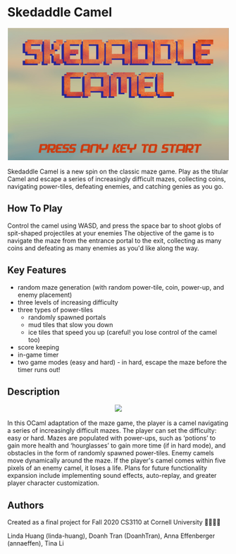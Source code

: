 # Skedaddle Camel

<p align="center">
<img src="./assets/camel_banner.png" height='300'/>
</p>

Skedaddle Camel is a new spin on the classic maze game. Play as the titular Camel and escape a series of increasingly difficult mazes, collecting coins, navigating power-tiles, defeating enemies, and catching genies as you go.

## How To Play
Control the camel using WASD, and press the space bar to shoot globs of spit-shaped projectiles at your enemies
The objective of the game is to navigate the maze from the entrance portal to the exit, collecting as many coins and defeating as many enemies as you'd like along the way.

## Key Features
* random maze generation (with random power-tile, coin, power-up, and enemy placement)
* three levels of increasing difficulty
* three types of power-tiles 
  * randomly spawned portals
  * mud tiles that slow you down
  * ice tiles that speed you up (careful! you lose control of the camel too)
* score keeping
* in-game timer
* two game modes (easy and hard) - in hard, escape the maze before the timer runs out!

## Description

<p align="center">
<img src="./assets/gameplay.gif" width='405'/>
</p>

In this OCaml adaptation of the maze game, the player is a camel navigating a series of increasingly difficult mazes. The player can set the difficulty: easy or hard. Mazes are populated with power-ups, such as ‘potions’ to gain more health and ‘hourglasses’ to gain more time (if in hard mode), and obstacles in the form of randomly spawned power-tiles. Enemy camels move dynamically around the maze. If the player's camel comes within five pixels of an enemy camel, it loses a life. Plans for future functionality expansion include implementing sound effects, auto-replay, and greater player character customization.

## Authors
Created as a final project for Fall 2020 CS3110 at Cornell University :camel::genie_man::camel:

Linda Huang (linda-huang), Doanh Tran (DoanhTran), Anna Effenberger (annaeffen), Tina Li